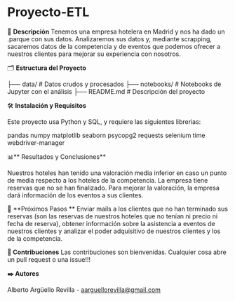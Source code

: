 # Proyecto-ETL

📖 **Descripción**
Tenemos una empresa hotelera en Madrid y nos ha dado un .parque con sus datos. Analizaremos sus datos y, mediante scrapping, sacaremos datos de la competencia y de eventos que podemos ofrecer a nuestros clientes para mejorar su experiencia con nosotros.

🗂️ **Estructura del Proyecto**

├── data/                # Datos crudos y procesados
├── notebooks/           # Notebooks de Jupyter con el análisis
├── README.md            # Descripción del proyecto

🛠️ **Instalación y Requisitos**

Este proyecto usa Python y SQL, y requiere las siguientes librerias:

pandas
numpy
matplotlib
seaborn
psycopg2
requests
selenium
time
webdriver-manager

📊** Resultados y Conclusiones**

Nuestros hoteles han tenido una valoración media inferior en caso un punto de media respecto a los hoteles de la competencia. La empresa tiene reservas que no se han finalizado. Para mejorar la valoración, la empresa dará información de los eventos a sus clientes.

🔄 **Próximos Pasos
**
Enviar mails a los clientes que no han terminado sus reservas (son las reservas de nuestros hoteles que no tenían ni precio ni fecha de reserva), obtener información sobre la asistencia a eventos de nuestros clientes y analizar el poder adquisitivo de nuestros clientes y los de la competencia.

**🤝 Contribuciones**
Las contribuciones son bienvenidas. Cualquier cosa abre un pull request o una issue!!!

**✒️ Autores**

Alberto Argüello Revilla - aarguellorevilla@gmail.com
